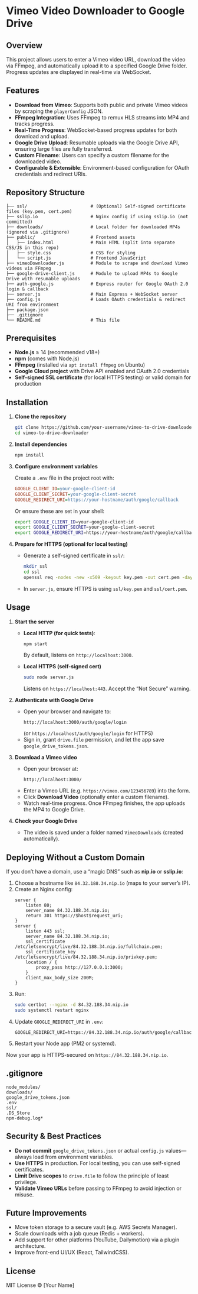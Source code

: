 # Vimeo Video Downloader to Google Drive

## Overview
This project allows users to enter a Vimeo video URL, download the video via FFmpeg, and automatically upload it to a specified Google Drive folder. Progress updates are displayed in real-time via WebSocket.

## Features
- **Download from Vimeo**: Supports both public and private Vimeo videos by scraping the `playerConfig` JSON.
- **FFmpeg Integration**: Uses FFmpeg to remux HLS streams into MP4 and tracks progress.
- **Real-Time Progress**: WebSocket-based progress updates for both download and upload.
- **Google Drive Upload**: Resumable uploads via the Google Drive API, ensuring large files are fully transferred.
- **Custom Filename**: Users can specify a custom filename for the downloaded video.
- **Configurable & Extensible**: Environment-based configuration for OAuth credentials and redirect URIs.

## Repository Structure
```
├── ssl/                        # (Optional) Self-signed certificate files (key.pem, cert.pem)
├── sslip.io                    # Nginx config if using sslip.io (not committed)
├── downloads/                  # Local folder for downloaded MP4s (ignored via .gitignore)
├── public/                     # Frontend assets
│   ├── index.html              # Main HTML (split into separate CSS/JS in this repo)
│   ├── style.css               # CSS for styling
│   └── script.js               # Frontend JavaScript
├── vimeoDownloader.js          # Module to scrape and download Vimeo videos via FFmpeg
├── google-drive-client.js      # Module to upload MP4s to Google Drive with resumable uploads
├── auth-google.js              # Express router for Google OAuth 2.0 login & callback
├── server.js                   # Main Express + WebSocket server
├── config.js                   # Loads OAuth credentials & redirect URI from environment
├── package.json
├── .gitignore
└── README.md                   # This file
```

## Prerequisites
- **Node.js** ≥ 14 (recommended v18+)
- **npm** (comes with Node.js)
- **FFmpeg** (installed via `apt install ffmpeg` on Ubuntu)
- **Google Cloud project** with Drive API enabled and OAuth 2.0 credentials
- **Self-signed SSL certificate** (for local HTTPS testing) or valid domain for production

## Installation

1. **Clone the repository**
   ```bash
   git clone https://github.com/your-username/vimeo-to-drive-downloader.git
   cd vimeo-to-drive-downloader
   ```

2. **Install dependencies**
   ```bash
   npm install
   ```

3. **Configure environment variables**

   Create a `.env` file in the project root with:
   ```ini
   GOOGLE_CLIENT_ID=your-google-client-id
   GOOGLE_CLIENT_SECRET=your-google-client-secret
   GOOGLE_REDIRECT_URI=https://your-hostname/auth/google/callback
   ```
   Or ensure these are set in your shell:
   ```bash
   export GOOGLE_CLIENT_ID=your-google-client-id
   export GOOGLE_CLIENT_SECRET=your-google-client-secret
   export GOOGLE_REDIRECT_URI=https://your-hostname/auth/google/callback
   ```

4. **Prepare for HTTPS (optional for local testing)**
   - Generate a self-signed certificate in `ssl/`:
     ```bash
     mkdir ssl
     cd ssl
     openssl req -nodes -new -x509 -keyout key.pem -out cert.pem -days 365 -subj "/C=US/ST=State/L=City/O=Organization/OU=Unit/CN=localhost"
     ```
   - In `server.js`, ensure HTTPS is using `ssl/key.pem` and `ssl/cert.pem`.

## Usage

1. **Start the server**
   - **Local HTTP (for quick tests)**:
     ```bash
     npm start
     ```
     By default, listens on `http://localhost:3000`.

   - **Local HTTPS (self-signed cert)**
     ```bash
     sudo node server.js
     ```
     Listens on `https://localhost:443`. Accept the “Not Secure” warning.

2. **Authenticate with Google Drive**
   - Open your browser and navigate to:
     ```
     http://localhost:3000/auth/google/login
     ```
     (or `https://localhost/auth/google/login` for HTTPS)
   - Sign in, grant `drive.file` permission, and let the app save `google_drive_tokens.json`.

3. **Download a Vimeo video**
   - Open your browser at:
     ```
     http://localhost:3000/
     ```
   - Enter a Vimeo URL (e.g. `https://vimeo.com/123456789`) into the form.
   - Click **Download Video** (optionally enter a custom filename).
   - Watch real-time progress. Once FFmpeg finishes, the app uploads the MP4 to Google Drive.

4. **Check your Google Drive**
   - The video is saved under a folder named `VimeoDownloads` (created automatically).

## Deploying Without a Custom Domain

If you don’t have a domain, use a “magic DNS” such as **nip.io** or **sslip.io**:

1. Choose a hostname like `84.32.188.34.nip.io` (maps to your server’s IP).
2. Create an Nginx config:
   ```
   server {
       listen 80;
       server_name 84.32.188.34.nip.io;
       return 301 https://$host$request_uri;
   }
   server {
       listen 443 ssl;
       server_name 84.32.188.34.nip.io;
       ssl_certificate     /etc/letsencrypt/live/84.32.188.34.nip.io/fullchain.pem;
       ssl_certificate_key /etc/letsencrypt/live/84.32.188.34.nip.io/privkey.pem;
       location / {
           proxy_pass http://127.0.0.1:3000;
       }
       client_max_body_size 200M;
   }
   ```
3. Run:
   ```bash
   sudo certbot --nginx -d 84.32.188.34.nip.io
   sudo systemctl restart nginx
   ```
4. Update `GOOGLE_REDIRECT_URI` in `.env`:
   ```
   GOOGLE_REDIRECT_URI=https://84.32.188.34.nip.io/auth/google/callback
   ```
5. Restart your Node app (PM2 or systemd).

Now your app is HTTPS-secured on `https://84.32.188.34.nip.io`.

## .gitignore

```gitignore
node_modules/
downloads/
google_drive_tokens.json
.env
ssl/
.DS_Store
npm-debug.log*
```

## Security & Best Practices
- **Do not commit** `google_drive_tokens.json` or actual `config.js` values—always load from environment variables.
- **Use HTTPS** in production. For local testing, you can use self-signed certificates.
- **Limit Drive scopes** to `drive.file` to follow the principle of least privilege.
- **Validate Vimeo URLs** before passing to FFmpeg to avoid injection or misuse.

## Future Improvements
- Move token storage to a secure vault (e.g. AWS Secrets Manager).
- Scale downloads with a job queue (Redis + workers).
- Add support for other platforms (YouTube, Dailymotion) via a plugin architecture.
- Improve front-end UI/UX (React, TailwindCSS).

## License
MIT License © [Your Name]
